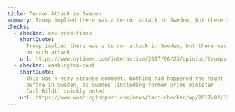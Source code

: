 ```yaml
---
title: Terror Attack in Sweden
summary: Trump implied there was a terror attack in Sweden, but there was no such attack.
checks:
  - checker: new-york-times
    shortQuote:
      Trump implied there was a terror attack in Sweden, but there was
      no such attack.
    url: https://www.nytimes.com/interactive/2017/06/23/opinion/trumps-lies.html
  - checker: washington-post
    shortQuote:
      This was a very strange comment. Nothing had happened the night
      before in Sweden, as Swedes (including former prime minister
      Carl Bildt) quickly noted.
    url: https://www.washingtonpost.com/news/fact-checker/wp/2017/02/19/fact-checking-president-trumps-rally-in-florida/
---
```

